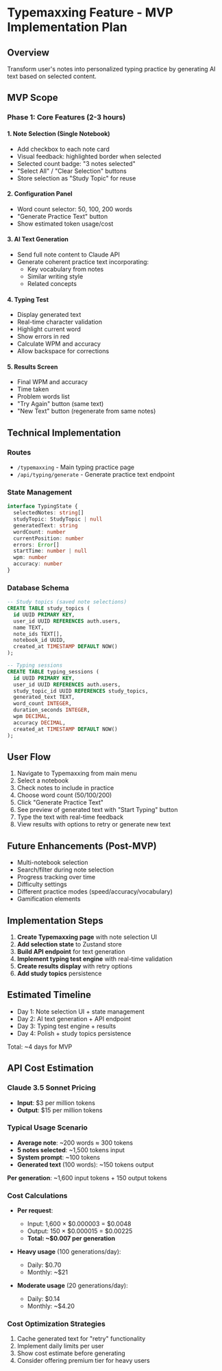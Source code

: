 # Typemaxxing Feature - MVP Implementation Plan

## Overview

Transform user's notes into personalized typing practice by generating AI text based on selected content.

## MVP Scope

### Phase 1: Core Features (2-3 hours)

#### 1. Note Selection (Single Notebook)

- Add checkbox to each note card
- Visual feedback: highlighted border when selected
- Selected count badge: "3 notes selected"
- "Select All" / "Clear Selection" buttons
- Store selection as "Study Topic" for reuse

#### 2. Configuration Panel

- Word count selector: 50, 100, 200 words
- "Generate Practice Text" button
- Show estimated token usage/cost

#### 3. AI Text Generation

- Send full note content to Claude API
- Generate coherent practice text incorporating:
  - Key vocabulary from notes
  - Similar writing style
  - Related concepts

#### 4. Typing Test

- Display generated text
- Real-time character validation
- Highlight current word
- Show errors in red
- Calculate WPM and accuracy
- Allow backspace for corrections

#### 5. Results Screen

- Final WPM and accuracy
- Time taken
- Problem words list
- "Try Again" button (same text)
- "New Text" button (regenerate from same notes)

## Technical Implementation

### Routes

- `/typemaxxing` - Main typing practice page
- `/api/typing/generate` - Generate practice text endpoint

### State Management

```typescript
interface TypingState {
  selectedNotes: string[]
  studyTopic: StudyTopic | null
  generatedText: string
  wordCount: number
  currentPosition: number
  errors: Error[]
  startTime: number | null
  wpm: number
  accuracy: number
}
```

### Database Schema

```sql
-- Study topics (saved note selections)
CREATE TABLE study_topics (
  id UUID PRIMARY KEY,
  user_id UUID REFERENCES auth.users,
  name TEXT,
  note_ids TEXT[],
  notebook_id UUID,
  created_at TIMESTAMP DEFAULT NOW()
);

-- Typing sessions
CREATE TABLE typing_sessions (
  id UUID PRIMARY KEY,
  user_id UUID REFERENCES auth.users,
  study_topic_id UUID REFERENCES study_topics,
  generated_text TEXT,
  word_count INTEGER,
  duration_seconds INTEGER,
  wpm DECIMAL,
  accuracy DECIMAL,
  created_at TIMESTAMP DEFAULT NOW()
);
```

## User Flow

1. Navigate to Typemaxxing from main menu
2. Select a notebook
3. Check notes to include in practice
4. Choose word count (50/100/200)
5. Click "Generate Practice Text"
6. See preview of generated text with "Start Typing" button
7. Type the text with real-time feedback
8. View results with options to retry or generate new text

## Future Enhancements (Post-MVP)

- Multi-notebook selection
- Search/filter during note selection
- Progress tracking over time
- Difficulty settings
- Different practice modes (speed/accuracy/vocabulary)
- Gamification elements

## Implementation Steps

1. **Create Typemaxxing page** with note selection UI
2. **Add selection state** to Zustand store
3. **Build API endpoint** for text generation
4. **Implement typing test engine** with real-time validation
5. **Create results display** with retry options
6. **Add study topics** persistence

## Estimated Timeline

- Day 1: Note selection UI + state management
- Day 2: AI text generation + API endpoint
- Day 3: Typing test engine + results
- Day 4: Polish + study topics persistence

Total: ~4 days for MVP

## API Cost Estimation

### Claude 3.5 Sonnet Pricing

- **Input**: $3 per million tokens
- **Output**: $15 per million tokens

### Typical Usage Scenario

- **Average note**: ~200 words ≈ 300 tokens
- **5 notes selected**: ~1,500 tokens input
- **System prompt**: ~100 tokens
- **Generated text** (100 words): ~150 tokens output

**Per generation**: ~1,600 input tokens + 150 output tokens

### Cost Calculations

- **Per request**:
  - Input: 1,600 × $0.000003 = $0.0048
  - Output: 150 × $0.000015 = $0.00225
  - **Total: ~$0.007 per generation**

- **Heavy usage** (100 generations/day):
  - Daily: $0.70
  - Monthly: ~$21

- **Moderate usage** (20 generations/day):
  - Daily: $0.14
  - Monthly: ~$4.20

### Cost Optimization Strategies

1. Cache generated text for "retry" functionality
2. Implement daily limits per user
3. Show cost estimate before generating
4. Consider offering premium tier for heavy users
